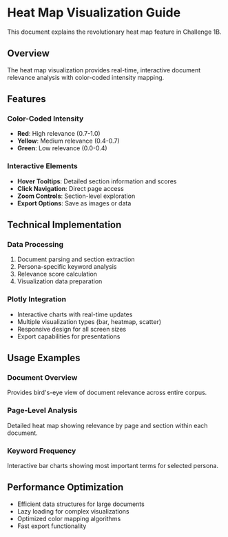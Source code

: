 # Heat Map Visualization Guide

This document explains the revolutionary heat map feature in Challenge 1B.

## Overview

The heat map visualization provides real-time, interactive document relevance analysis with color-coded intensity mapping.

## Features

### Color-Coded Intensity
- **Red**: High relevance (0.7-1.0)
- **Yellow**: Medium relevance (0.4-0.7)  
- **Green**: Low relevance (0.0-0.4)

### Interactive Elements
- **Hover Tooltips**: Detailed section information and scores
- **Click Navigation**: Direct page access
- **Zoom Controls**: Section-level exploration
- **Export Options**: Save as images or data

## Technical Implementation

### Data Processing
1. Document parsing and section extraction
2. Persona-specific keyword analysis
3. Relevance score calculation
4. Visualization data preparation

### Plotly Integration
- Interactive charts with real-time updates
- Multiple visualization types (bar, heatmap, scatter)
- Responsive design for all screen sizes
- Export capabilities for presentations

## Usage Examples

### Document Overview
Provides bird's-eye view of document relevance across entire corpus.

### Page-Level Analysis
Detailed heat map showing relevance by page and section within each document.

### Keyword Frequency
Interactive bar charts showing most important terms for selected persona.

## Performance Optimization

- Efficient data structures for large documents
- Lazy loading for complex visualizations
- Optimized color mapping algorithms
- Fast export functionality

